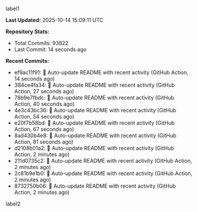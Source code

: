 
label1 
<!-- ACTIVITY_START -->
**Last Updated:** 2025-10-14 15:09:11 UTC

**Repository Stats:**
- Total Commits: 93822
- Last Commit: 14 seconds ago

**Recent Commits:**
- ef9ac11f91: 🤖 Auto-update README with recent activity (GitHub Action, 14 seconds ago)
- 384ce4fa34: 🤖 Auto-update README with recent activity (GitHub Action, 27 seconds ago)
- 78b9e7fbdc: 🤖 Auto-update README with recent activity (GitHub Action, 40 seconds ago)
- 4e3c43bc36: 🤖 Auto-update README with recent activity (GitHub Action, 54 seconds ago)
- e20f7b58bd: 🤖 Auto-update README with recent activity (GitHub Action, 67 seconds ago)
- 8ad430b4e8: 🤖 Auto-update README with recent activity (GitHub Action, 81 seconds ago)
- d2108b01a2: 🤖 Auto-update README with recent activity (GitHub Action, 2 minutes ago)
- 211d0735c2: 🤖 Auto-update README with recent activity (GitHub Action, 2 minutes ago)
- 2c81b9e1b0: 🤖 Auto-update README with recent activity (GitHub Action, 2 minutes ago)
- 8732750b06: 🤖 Auto-update README with recent activity (GitHub Action, 2 minutes ago)
<!-- ACTIVITY_END -->

label2
